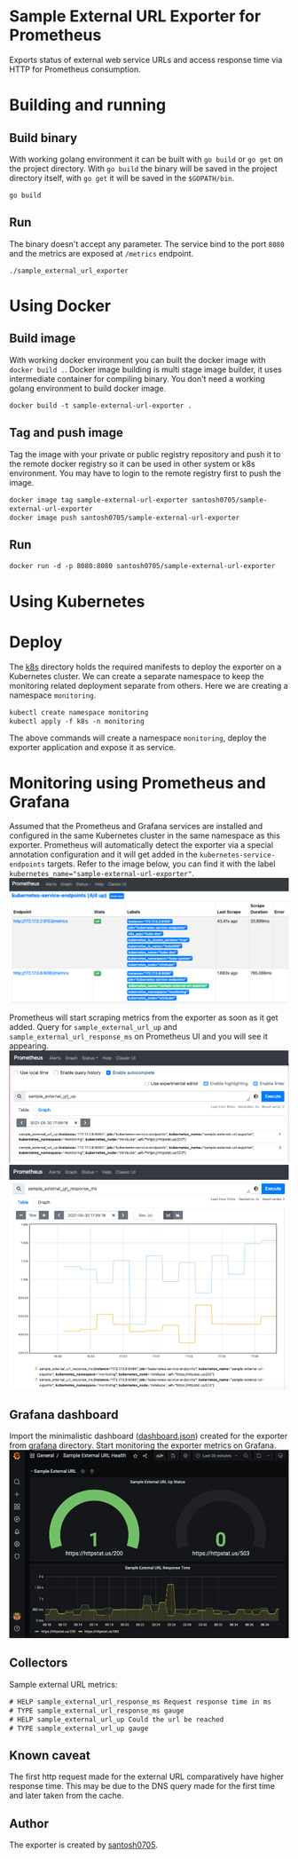 # Sample External URL Exporter for Prometheus

Exports status of external web service URLs and access response time via HTTP for Prometheus consumption.

# Building and running

## Build binary

With working golang environment it can be built with `go build` or `go get` on the project directory. With `go build` the binary will be saved in the project directory itself, with `go get` it will be saved in the `$GOPATH/bin`.
```
go build
```

## Run

The binary doesn't accept any parameter. The service bind to the port `8080` and the metrics are exposed at `/metrics` endpoint.
```
./sample_external_url_exporter
``` 

# Using Docker

## Build image

With working docker environment you can built the docker image with `docker build .`. Docker image building is multi stage image builder, it uses intermediate container for compiling binary. You don't need a working golang environment to build docker image.
```
docker build -t sample-external-url-exporter .
```

## Tag and push image

Tag the image with your private or public registry repository and push it to the remote docker registry so it can be used in other system or k8s environment. You may have to login to the remote registry first to push the image.
```
docker image tag sample-external-url-exporter santosh0705/sample-external-url-exporter
docker image push santosh0705/sample-external-url-exporter
```

## Run

```
docker run -d -p 8080:8080 santosh0705/sample-external-url-exporter
```

# Using Kubernetes

# Deploy

The [k8s](k8s) directory holds the required manifests to deploy the exporter on a Kubernetes cluster. We can create a separate namespace to keep the monitoring related deployment separate from others. Here we are creating a namespace `monitoring`.
```
kubectl create namespace monitoring
kubectl apply -f k8s -n monitoring
```
The above commands will create a namespace `monitoring`, deploy the exporter application and expose it as service.

# Monitoring using Prometheus and Grafana

Assumed that the Prometheus and Grafana services are installed and configured in the same Kubernetes cluster in the same namespace as this exporter. Prometheus will automatically detect the exporter via a special annotation configuration and it will get added in the `kubernetes-service-endpoints` targets. Refer to the image below, you can find it with the label `kubernetes_name="sample-external-url-exporter"`.
![target](images/target.png)

Prometheus will start scraping metrics from the exporter as soon as it get added. Query for `sample_external_url_up` and `sample_external_url_response_ms` on Prometheus UI and you will see it appearing.
![sample_external_url_up](images/metrics-up.png)
![sample_external_url_response_ms](images/metrics-response-time.png)

## Grafana dashboard

Import the minimalistic dashboard ([dashboard.json](grafana/dashboard.json)) created for the exporter from [grafana](grafana) directory.
Start monitoring the exporter metrics on Grafana.
![dashboard](images/dashboard.png)

## Collectors

Sample external URL metrics:

```
# HELP sample_external_url_response_ms Request response time in ms
# TYPE sample_external_url_response_ms gauge
# HELP sample_external_url_up Could the url be reached
# TYPE sample_external_url_up gauge
```

## Known caveat

The first http request made for the external URL comparatively have higher response time. This may be due to the DNS query made for the first time and later taken from the cache.

## Author

The exporter is created by [santosh0705](https://github.com/santosh0705).

